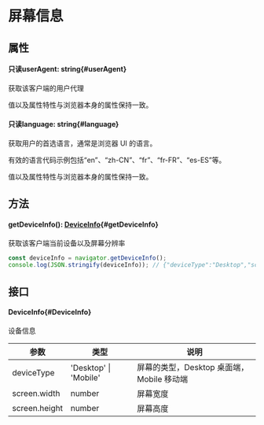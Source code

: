 <script setup>
import '/style.css'
</script>

# 屏幕信息

## 属性

#### <font id="API" /><font id="ReadOnly" >只读</font>userAgent<font id="Type">: string</font>{#userAgent}

获取该客户端的用户代理

值以及属性特性与浏览器本身的属性保持一致。

#### <font id="API" /><font id="ReadOnly" >只读</font>language<font id="Type">: string</font>{#language}

获取用户的首选语言，通常是浏览器 UI 的语言。

有效的语言代码示例包括“en”、“zh-CN”、“fr”、“fr-FR”、“es-ES”等。

值以及属性特性与浏览器本身的属性保持一致。

## 方法

#### <font id="API" />getDeviceInfo()<font id="Type">: [DeviceInfo](./navigator#DeviceInfo)</font>{#getDeviceInfo}

获取该客户端当前设备以及屏幕分辨率

```javascript
const deviceInfo = navigator.getDeviceInfo();
console.log(JSON.stringify(deviceInfo)); // {"deviceType":"Desktop","screen":{"width":1800,"height":913}}
```

## 接口

#### <font id="API" />DeviceInfo{#DeviceInfo}

设备信息

| **参数**      | **类型**                  | **说明**                                  |
| ------------- | ------------------------- | ----------------------------------------- |
| deviceType    | 'Desktop' &#124; 'Mobile' | 屏幕的类型，Desktop 桌面端，Mobile 移动端 |
| screen.width  | number                    | 屏幕宽度                                  |
| screen.height | number                    | 屏幕高度                                  |
